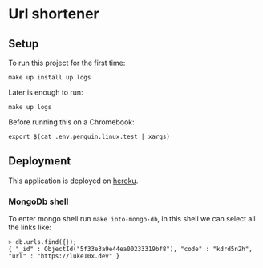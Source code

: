 # Url shortener

## Setup

To run this project for the first time:

    make up install up logs

Later is enough to run:

    make up logs

Before running this on a Chromebook:

    export $(cat .env.penguin.linux.test | xargs)

## Deployment

This application is deployed on [heroku](https://shortnor.herokuapp.com).
### MongoDb shell

To enter mongo shell run `make into-mongo-db`,
in this shell we can select all the links like:

    > db.urls.find({});
    { "_id" : ObjectId("5f33e3a9e44ea00233319bf8"), "code" : "kdrd5n2h", "url" : "https://luke10x.dev" }

